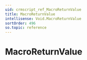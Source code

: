 ```yaml
---
uid: crmscript_ref_MacroReturnValue
title: MacroReturnValue
intellisense: Void.MacroReturnValue
sortOrder: 496
so.topic: reference
---
```


# MacroReturnValue

